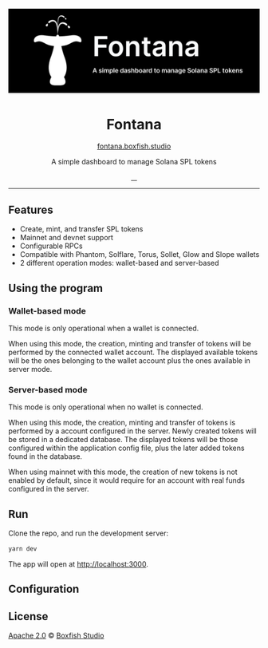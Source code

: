 <h1 align="center">
  <br>
  <a href="https://boxfish.studio"><img src="doc/img/gh-splash.png" title="Fontana. By Boxfish Studio"></a>
</h1>

<h1 align="center">Fontana</h1>

<p align="center">
<a href="https://fontana.boxfish.studio/">fontana.boxfish.studio</a>
</p>

<p align="center">A simple dashboard to manage Solana SPL tokens</p>


<p align="center">
  <a aria-label="build status" href="https://github.com/boxfish-studio/fontana/actions/workflows/deploy_prod.yaml">
    <img alt="" src="https://github.com/boxfish-studio/fontana/actions/workflows/deploy_prod.yaml/badge.svg">
  </a>
  <a aria-label="contributors graph" href="https://github.com/boxfish-studio/fontana/graphs/contributors">
    <img alt="" src="https://img.shields.io/github/contributors/boxfish-studio/fontana.svg">
  </a>
  <a aria-label="last commit" href="https://github.com/boxfish-studio/fontana/commits/main">
    <img alt="" src="https://img.shields.io/github/last-commit/boxfish-studio/fontana.svg">
  </a>
  <a aria-label="license" href="https://github.com/boxfish-studio/fontana/blob/main/LICENSE">
    <img src="https://img.shields.io/github/license/boxfish-studio/fontana.svg" alt="">
  </a>
</p>

---

## Features

- Create, mint, and transfer SPL tokens
- Mainnet and devnet support
- Configurable RPCs
- Compatible with Phantom, Solflare, Torus, Sollet, Glow and Slope wallets
- 2 different operation modes: wallet-based and server-based


## Using the program

### Wallet-based mode

This mode is only operational when a wallet is connected.

When using this mode, the creation, minting and transfer of tokens will be performed by the connected wallet account.
The displayed available tokens will be the ones belonging to the wallet account plus the ones available in server mode.

### Server-based mode

This mode is only operational when no wallet is connected.

When using this mode, the creation, minting and transfer of tokens is performed by a account configured in the server.
Newly created tokens will be stored in a dedicated database. The displayed tokens will be those configured within the application config file, plus the later added tokens found in the database.

When using mainnet with this mode, the creation of new tokens is not enabled by default, since it would require for an account with real funds configured in the server.

## Run 

Clone the repo, and run the development server:

```bash
yarn dev 
```

The app will open at [http://localhost:3000](http://localhost:3000).


## Configuration



## License

[Apache 2.0](./LICENSE) &copy; [Boxfish Studio]


[Boxfish Studio]: https://boxfish.studio

